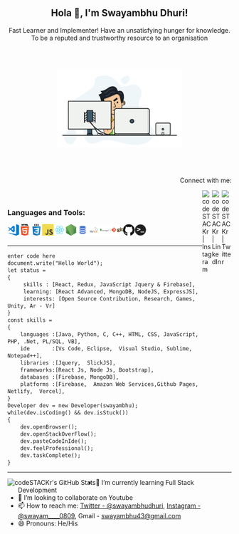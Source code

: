 
<h2 align="center">Hola 👋, I'm Swayambhu Dhuri!</h2>

<p align="center">Fast Learner and Implementer! Have an unsatisfying hunger for knowledge.
To be a reputed and trustworthy resource to an organisation</p>
<br/>
<p align="center">
<br><a target="_blank" rel="noopener noreferrer" href="https://github.com/vimaleurakaa/vimaleurakaa/blob/main/dev.gif"><img src="https://github.com/vimaleurakaa/vimaleurakaa/raw/main/dev.gif" width="280px" style="max-width:100%;"></a><br><br>
</p>
<br/>
<p align="right">Connect with me: 

[<img align="right" alt="codeSTACKr | Twitter" width="22px" src="https://cdn.jsdelivr.net/npm/simple-icons@v3/icons/twitter.svg" />](https://twitter.com/swayambhudhuri)
[<img align="right" alt="codeSTACKr | LinkedIn" width="22px" src="https://cdn.jsdelivr.net/npm/simple-icons@v3/icons/linkedin.svg" />](https://www.linkedin.com/in/swayambhu-dhuri-09130216b/)
[<img align="right" alt="codeSTACKr | Instagram" width="22px" src="https://cdn.jsdelivr.net/npm/simple-icons@v3/icons/instagram.svg" />](https://www.instagram.com/swayam____0809/)

<br />

### Languages and Tools:

<img align="left" alt="Visual Studio Code" width="26px" src="https://raw.githubusercontent.com/github/explore/80688e429a7d4ef2fca1e82350fe8e3517d3494d/topics/visual-studio-code/visual-studio-code.png" />
<img align="left" alt="HTML5" width="26px" src="https://raw.githubusercontent.com/github/explore/80688e429a7d4ef2fca1e82350fe8e3517d3494d/topics/html/html.png" />
<img align="left" alt="CSS3" width="26px" src="https://raw.githubusercontent.com/github/explore/80688e429a7d4ef2fca1e82350fe8e3517d3494d/topics/css/css.png" />

<img align="left" alt="JavaScript" width="26px" src="https://raw.githubusercontent.com/github/explore/80688e429a7d4ef2fca1e82350fe8e3517d3494d/topics/javascript/javascript.png" />
<img align="left" alt="React" width="26px" src="https://raw.githubusercontent.com/github/explore/80688e429a7d4ef2fca1e82350fe8e3517d3494d/topics/react/react.png" />
<img align="left" alt="Node.js" width="26px" src="https://raw.githubusercontent.com/github/explore/80688e429a7d4ef2fca1e82350fe8e3517d3494d/topics/nodejs/nodejs.png" />
<img align="left" alt="SQL" width="26px" src="https://raw.githubusercontent.com/github/explore/80688e429a7d4ef2fca1e82350fe8e3517d3494d/topics/sql/sql.png" />
<img align="left" alt="MySQL" width="26px" src="https://raw.githubusercontent.com/github/explore/80688e429a7d4ef2fca1e82350fe8e3517d3494d/topics/mysql/mysql.png" />
<img align="left" alt="MongoDB" width="26px" src="https://raw.githubusercontent.com/github/explore/80688e429a7d4ef2fca1e82350fe8e3517d3494d/topics/mongodb/mongodb.png" />
<img align="left" alt="Git" width="26px" src="https://raw.githubusercontent.com/github/explore/80688e429a7d4ef2fca1e82350fe8e3517d3494d/topics/git/git.png" />
<img align="left" alt="GitHub" width="26px" src="https://raw.githubusercontent.com/github/explore/78df643247d429f6cc873026c0622819ad797942/topics/github/github.png" />
<img align="left" alt="Terminal" width="26px" src="https://raw.githubusercontent.com/github/explore/80688e429a7d4ef2fca1e82350fe8e3517d3494d/topics/terminal/terminal.png" />

<br />
<br />

---

    enter code here
    document.write("Hello World");
    let status =
    {
	     skills : [React, Redux, JavaScript Jquery & Firebase],
	     learning: [React Advanced, MongoDB, NodeJS, ExpressJS],
	     interests: [Open Source Contribution, Research, Games, Unity, Ar - Vr]
	}
	const skills =
	{
		languages :[Java, Python, C, C++, HTML, CSS, JavaScript, PHP, .Net, PL/SQL, VB],
	    ide       :[Vs Code, Eclipse,  Visual Studio, Sublime, Notepad++],
	    libraries :[Jquery,  SlickJS],
	    frameworks:[React Js, Node Js, Bootstrap],
	    databases :[Firebase, MongoDB],
	    platforms :[Firebase,  Amazon Web Services,Github Pages, Netlify,  Vercel],
	}
	Developer dev = new Developer(swayambhu);
	while(dev.isCoding() && dev.isStuck())
	{  	
		dev.openBrowser();
		dev.openStackOverFlow(); 
		dev.pasteCodeInIde();
		dev.feelProfessional(); 
		dev.taskComplete();
	}
     

  
---
<img align="left" alt="codeSTACKr's GitHub Stats" src="https://github-readme-stats.codestackr.vercel.app/api?username=swayambhu&show_icons=true&hide_border=true" />

</details>


- 🌱 I’m currently learning Full Stack Development
- 👯 I’m looking to collaborate on Youtube
- 📫 How to reach me: [Twitter - @swayambhudhuri](https://twitter.com/swayambhudhuri), [Instagram - @swayam____0809](https://www.instagram.com/swayam____0809/), Gmail - swayambhu43@gmail.com
- 😄 Pronouns: He/His

